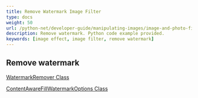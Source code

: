 ```yaml
---
title: Remove Watermark Image Filter
type: docs
weight: 50
url: /python-net/developer-guide/manipulating-images/image-and-photo-filters/remove-watermark-filter
description: Remove watermark. Python code example provided.
keywords: [image effect, image filter, remove watermark]
---
```


## Remove watermark

<a href="https://reference.aspose.com/imaging/python-net/aspose.imaging.watermark/watermarkremover/">WatermarkRemover Class</a>

<a href="https://reference.aspose.com/imaging/python-net/aspose.imaging.watermark.options/contentawarefillwatermarkoptions/">ContentAwareFillWatermarkOptions Class</a>
